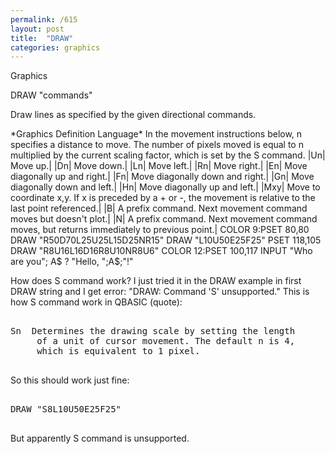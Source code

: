 ```yaml
---
permalink: /615
layout: post
title:  "DRAW"
categories: graphics
---
```

Graphics

DRAW "commands"

Draw lines as specified by the given directional commands. 


<p>*Graphics Definition Language*
In the movement instructions below, n specifies a distance to move. The number of pixels moved is equal to n multiplied by the current scaling factor, which is set by the S command.
|Un| Move up.|
|Dn| Move down.|
|Ln| Move left.|
|Rn| Move right.|
|En| Move diagonally up and right.|
|Fn| Move diagonally down and right.|
|Gn| Move diagonally down and left.|
|Hn| Move diagonally up and left.|
|Mxy| Move to coordinate x,y. If x is preceded by a + or -, the movement is relative to the last point referenced.|
|B| A prefix command. Next movement command moves but doesn't plot.|
|N| A prefix command. Next movement command moves, but returns immediately to previous point.|
COLOR 9:PSET 80,80
DRAW "R50D70L25U25L15D25NR15"
DRAW "L10U50E25F25"
PSET 118,105
DRAW "R8U16L16D16R8U10NR8U6"
COLOR 12:PSET 100,117
INPUT "Who are you"; A$
? "Hello, ";A$;"!" 

How does S command work? I just tried it in the DRAW example in first DRAW string and I get error: "DRAW: Command 'S' unsupported."
This is how S command work in QBASIC (quote):
<pre>

Sn  Determines the drawing scale by setting the length
     of a unit of cursor movement. The default n is 4,
     which is equivalent to 1 pixel.

</pre>

So this should work just fine:
<pre>

DRAW "S8L10U50E25F25"

</pre>

But apparently S command is unsupported.
